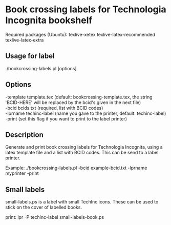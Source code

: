 Book crossing labels for Technologia Incognita bookshelf
========================================================

Required packages (Ubuntu): texlive-xetex texlive-latex-recommended texlive-latex-extra  
  
Usage for label
----------------
./bookcrossing-labels.pl [options]  
  
Options
-------
  -template template.tex  (default: bookcrossing-template.tex, the string 'BCID-HERE' will be replaced by the bcid's given in the next file)  
  -bcid     bcids.txt     (required, list with BCID codes)  
  -lprname  techinc-label (name you gave to the printer, default: techinc-label)  
  -print                  (set this flag if you want to print to the label printer)  

Description
-----------
Generate and print book crossing labels for Technologia Incognita, using a latex template file and a list with BCID codes. This can be send to a label printer.
  
Example: ./bookcrossing-labels.pl -bcid example-bcid.txt -lprname myprinter -print

Small labels
------------
small-labels.ps is a label with small TechInc icons. These can be used to stick on the cover of labelled books.

print: lpr -P techinc-label small-labels-book.ps

